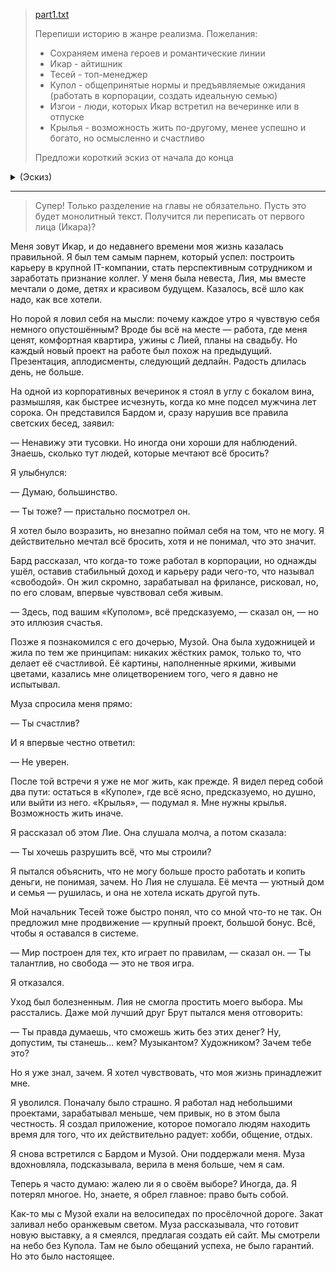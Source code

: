 > [part1.txt](input/part1.txt)
>
> Перепиши историю в жанре реализма. Пожелания:
> - Сохраняем имена героев и романтические линии
> - Икар - айтишник
> - Тесей - топ-менеджер
> - Купол - общепринятые нормы и предъявляемые ожидания (работать в корпорации, создать идеальную семью)
> - Изгои - люди, которых Икар встретил на вечеринке или в отпуске
> - Крылья - возможность жить по-другому, менее успешно и богато, но осмысленно и счастливо
>
> Предложи короткий эскиз от начала до конца

<details>
<summary>(Эскиз)</summary>

### Эскиз истории в жанре реализма

**1. Начало: Жизнь под «Куполом»**

Икар — успешный айтишник в крупной корпорации, поднимающийся по карьерной лестнице. Он работает над инновационным проектом под руководством Тесея, харизматичного и строгого топ-менеджера. Икару комфортно: высокооплачиваемая работа, перспективы, красивая невеста Лия, мечтающая об идеальной семье.

Лия видит их будущее как уютный дом, стабильность и семейное счастье. Она поддерживает Икара, но его частые переработки и замкнутость начинают беспокоить её. Брут, лучший друг Икара, тоже работает в корпорации, иронизируя над его попытками достичь идеалов.

**2. Случайная встреча с «изгоями»**

На корпоративной вечеринке Икар знакомится с Бардом — бывшим сотрудником корпорации, который ушёл в фриланс и теперь ведёт свободный, но нестабильный образ жизни. Бард насмешливо называет их офис «Куполом» и рассказывает о своей жизни, где он выбирает свободу, даже если это означает меньший доход и меньшую защищённость.

Муза, дочь Барда, работает художницей и помогает отцу в организации творческих мастер-классов. Её взгляд на жизнь прост: счастье — это заниматься тем, что любишь, даже если для этого придётся отказаться от удобств. Икар, который давно чувствует, что его успех лишён смысла, очарован их подходом.

**3. Первый разрыв с системой**

Вдохновлённый разговором с Бардом и Музой, Икар начинает задумываться, действительно ли он счастлив. Он начинает меньше вкладываться в работу, пытаясь найти время для себя. Лия видит это как угрозу их будущему, напоминая, что их совместная жизнь зависит от стабильного дохода. Тесей замечает, что Икар утратил эффективность, и вызывает его на разговор, где говорит: «Мир построен для тех, кто играет по правилам. Ты талантлив, но любые мечты должны укладываться в стратегию».

**4. Идея «крыльев»**

Икар формулирует для себя, что хочет «крылья» — возможность жить иначе, не гоняясь за карьерой и деньгами. Это не означает полный отказ от работы, но он хочет меньше ответственности, больше времени на творчество и близких. Он делится идеей с Лией, но она отвечает: «Ты хочешь оставить всё, что мы строили? Мне это не нужно. Я хочу семью, а не эксперименты». Брут тоже скептичен: «И что? Ты будешь писать музыку или, может, картины? А жить на что?»

**5. Конфликт с «Куполом»**

Тесей предлагает Икару новое продвижение по службе, которое закрепило бы его успех. Взамен от Икара требуется забыть о «чудных идеях» и сконцентрироваться на проекте, который обещает огромный финансовый успех. Икар сомневается, но в итоге отказывается. Этот шаг становится точкой невозврата: он теряет поддержку Тесея, Брут с трудом понимает его выбор, а Лия, чувствуя, что их цели больше не совпадают, решает расстаться.

**6. Новая жизнь и возвращение к изгоям**

Икар увольняется из корпорации и начинает работать на себя: он создаёт небольшое приложение, которое помогает людям распределять время для хобби, отдыха и работы. Ему приходится экономить, а его доходы нестабильны. Он снова встречается с Бардом и Музой, которые поддерживают его. Муза вдохновляет его на дальнейшую работу, и их дружба постепенно перерастает в роман.

**7. Итог: Полёт с «крыльями»**

Икар осознаёт, что его выбор принес страдания и потери, но подарил ему главное — свободу быть собой. Он больше не чувствует себя частью «Купола», но принимает эту цену как плату за жизнь по своим правилам. В финальной сцене он и Муза едут на велосипеде по просёлочной дороге, обсуждая планы на будущее, которое не обещает лёгкости, но наполнено смыслом.

</details>

---

> Супер! Только разделение на главы не обязательно. Пусть это будет монолитный текст. Получится ли переписать от первого лица (Икара)?

Меня зовут Икар, и до недавнего времени моя жизнь казалась правильной. Я был тем самым парнем, который успел: построить карьеру в крупной IT-компании, стать перспективным сотрудником и заработать признание коллег. У меня была невеста, Лия, мы вместе мечтали о доме, детях и красивом будущем. Казалось, всё шло как надо, как все хотели.

Но порой я ловил себя на мысли: почему каждое утро я чувствую себя немного опустошённым? Вроде бы всё на месте — работа, где меня ценят, комфортная квартира, ужины с Лией, планы на свадьбу. Но каждый новый проект на работе был похож на предыдущий. Презентация, аплодисменты, следующий дедлайн. Радость длилась день, не больше.

На одной из корпоративных вечеринок я стоял в углу с бокалом вина, размышляя, как быстрее исчезнуть, когда ко мне подсел мужчина лет сорока. Он представился Бардом и, сразу нарушив все правила светских бесед, заявил:

— Ненавижу эти тусовки. Но иногда они хороши для наблюдений. Знаешь, сколько тут людей, которые мечтают всё бросить?

Я улыбнулся:

— Думаю, большинство.

— Ты тоже? — пристально посмотрел он.

Я хотел было возразить, но внезапно поймал себя на том, что не могу. Я действительно мечтал всё бросить, хотя и не понимал, что это значит.

Бард рассказал, что когда-то тоже работал в корпорации, но однажды ушёл, оставив стабильный доход и карьеру ради чего-то, что называл «свободой». Он жил скромно, зарабатывал на фрилансе, рисковал, но, по его словам, впервые чувствовал себя живым.

— Здесь, под вашим «Куполом», всё предсказуемо, — сказал он, — но это иллюзия счастья.

Позже я познакомился с его дочерью, Музой. Она была художницей и жила по тем же принципам: никаких жёстких рамок, только то, что делает её счастливой. Её картины, наполненные яркими, живыми цветами, казались мне олицетворением того, чего я давно не испытывал.

Муза спросила меня прямо:

— Ты счастлив?

И я впервые честно ответил:

— Не уверен.

После той встречи я уже не мог жить, как прежде. Я видел перед собой два пути: остаться в «Куполе», где всё ясно, предсказуемо, но душно, или выйти из него. «Крылья», — подумал я. Мне нужны крылья. Возможность жить иначе.

Я рассказал об этом Лие. Она слушала молча, а потом сказала:

— Ты хочешь разрушить всё, что мы строили?

Я пытался объяснить, что не могу больше просто работать и копить деньги, не понимая, зачем. Но Лия не слушала. Её мечта — уютный дом и семья — рушилась, и она не хотела искать другой путь.

Мой начальник Тесей тоже быстро понял, что со мной что-то не так. Он предложил мне продвижение — крупный проект, большой бонус. Всё, чтобы я оставался в системе.

— Мир построен для тех, кто играет по правилам, — сказал он. — Ты талантлив, но свобода — это не твоя игра.

Я отказался.

Уход был болезненным. Лия не смогла простить моего выбора. Мы расстались. Даже мой лучший друг Брут пытался меня отговорить:

— Ты правда думаешь, что сможешь жить без этих денег? Ну, допустим, ты станешь... кем? Музыкантом? Художником? Зачем тебе это?

Но я уже знал, зачем. Я хотел чувствовать, что моя жизнь принадлежит мне.

Я уволился. Поначалу было страшно. Я работал над небольшими проектами, зарабатывал меньше, чем привык, но в этом была честность. Я создал приложение, которое помогало людям находить время для того, что их действительно радует: хобби, общение, отдых.

Я снова встретился с Бардом и Музой. Они поддержали меня. Муза вдохновляла, подсказывала, верила в меня больше, чем я сам.

Теперь я часто думаю: жалею ли я о своём выборе? Иногда, да. Я потерял многое. Но, знаете, я обрел главное: право быть собой.

Как-то мы с Музой ехали на велосипедах по просёлочной дороге. Закат заливал небо оранжевым светом. Муза рассказывала, что готовит новую выставку, а я смеялся, предлагая создать ей сайт. Мы смотрели на небо без Купола. Там не было обещаний успеха, не было гарантий. Но это было настоящее.
